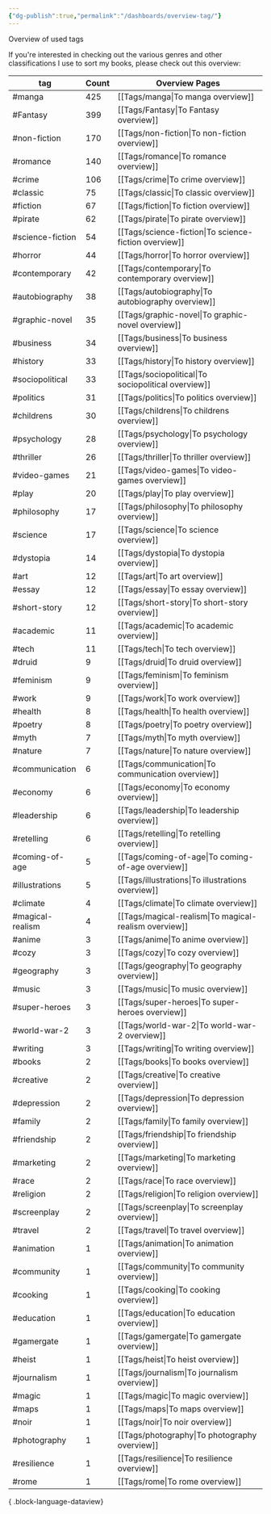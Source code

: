 ```yaml
---
{"dg-publish":true,"permalink":"/dashboards/overview-tag/"}
---
```


Overview of used tags

If you're interested in checking out the various genres and other classifications I use to sort my books, please check out this overview:


| tag              | Count | Overview Pages                                        |
| ---------------- | ----- | ----------------------------------------------------- |
| #manga           | 425   | [[Tags/manga\|To manga overview]]                     |
| #Fantasy         | 399   | [[Tags/Fantasy\|To Fantasy overview]]                 |
| #non-fiction     | 170   | [[Tags/non-fiction\|To non-fiction overview]]         |
| #romance         | 140   | [[Tags/romance\|To romance overview]]                 |
| #crime           | 106   | [[Tags/crime\|To crime overview]]                     |
| #classic         | 75    | [[Tags/classic\|To classic overview]]                 |
| #fiction         | 67    | [[Tags/fiction\|To fiction overview]]                 |
| #pirate          | 62    | [[Tags/pirate\|To pirate overview]]                   |
| #science-fiction | 54    | [[Tags/science-fiction\|To science-fiction overview]] |
| #horror          | 44    | [[Tags/horror\|To horror overview]]                   |
| #contemporary    | 42    | [[Tags/contemporary\|To contemporary overview]]       |
| #autobiography   | 38    | [[Tags/autobiography\|To autobiography overview]]     |
| #graphic-novel   | 35    | [[Tags/graphic-novel\|To graphic-novel overview]]     |
| #business        | 34    | [[Tags/business\|To business overview]]               |
| #history         | 33    | [[Tags/history\|To history overview]]                 |
| #sociopolitical  | 33    | [[Tags/sociopolitical\|To sociopolitical overview]]   |
| #politics        | 31    | [[Tags/politics\|To politics overview]]               |
| #childrens       | 30    | [[Tags/childrens\|To childrens overview]]             |
| #psychology      | 28    | [[Tags/psychology\|To psychology overview]]           |
| #thriller        | 26    | [[Tags/thriller\|To thriller overview]]               |
| #video-games     | 21    | [[Tags/video-games\|To video-games overview]]         |
| #play            | 20    | [[Tags/play\|To play overview]]                       |
| #philosophy      | 17    | [[Tags/philosophy\|To philosophy overview]]           |
| #science         | 17    | [[Tags/science\|To science overview]]                 |
| #dystopia        | 14    | [[Tags/dystopia\|To dystopia overview]]               |
| #art             | 12    | [[Tags/art\|To art overview]]                         |
| #essay           | 12    | [[Tags/essay\|To essay overview]]                     |
| #short-story     | 12    | [[Tags/short-story\|To short-story overview]]         |
| #academic        | 11    | [[Tags/academic\|To academic overview]]               |
| #tech            | 11    | [[Tags/tech\|To tech overview]]                       |
| #druid           | 9     | [[Tags/druid\|To druid overview]]                     |
| #feminism        | 9     | [[Tags/feminism\|To feminism overview]]               |
| #work            | 9     | [[Tags/work\|To work overview]]                       |
| #health          | 8     | [[Tags/health\|To health overview]]                   |
| #poetry          | 8     | [[Tags/poetry\|To poetry overview]]                   |
| #myth            | 7     | [[Tags/myth\|To myth overview]]                       |
| #nature          | 7     | [[Tags/nature\|To nature overview]]                   |
| #communication   | 6     | [[Tags/communication\|To communication overview]]     |
| #economy         | 6     | [[Tags/economy\|To economy overview]]                 |
| #leadership      | 6     | [[Tags/leadership\|To leadership overview]]           |
| #retelling       | 6     | [[Tags/retelling\|To retelling overview]]             |
| #coming-of-age   | 5     | [[Tags/coming-of-age\|To coming-of-age overview]]     |
| #illustrations   | 5     | [[Tags/illustrations\|To illustrations overview]]     |
| #climate         | 4     | [[Tags/climate\|To climate overview]]                 |
| #magical-realism | 4     | [[Tags/magical-realism\|To magical-realism overview]] |
| #anime           | 3     | [[Tags/anime\|To anime overview]]                     |
| #cozy            | 3     | [[Tags/cozy\|To cozy overview]]                       |
| #geography       | 3     | [[Tags/geography\|To geography overview]]             |
| #music           | 3     | [[Tags/music\|To music overview]]                     |
| #super-heroes    | 3     | [[Tags/super-heroes\|To super-heroes overview]]       |
| #world-war-2     | 3     | [[Tags/world-war-2\|To world-war-2 overview]]         |
| #writing         | 3     | [[Tags/writing\|To writing overview]]                 |
| #books           | 2     | [[Tags/books\|To books overview]]                     |
| #creative        | 2     | [[Tags/creative\|To creative overview]]               |
| #depression      | 2     | [[Tags/depression\|To depression overview]]           |
| #family          | 2     | [[Tags/family\|To family overview]]                   |
| #friendship      | 2     | [[Tags/friendship\|To friendship overview]]           |
| #marketing       | 2     | [[Tags/marketing\|To marketing overview]]             |
| #race            | 2     | [[Tags/race\|To race overview]]                       |
| #religion        | 2     | [[Tags/religion\|To religion overview]]               |
| #screenplay      | 2     | [[Tags/screenplay\|To screenplay overview]]           |
| #travel          | 2     | [[Tags/travel\|To travel overview]]                   |
| #animation       | 1     | [[Tags/animation\|To animation overview]]             |
| #community       | 1     | [[Tags/community\|To community overview]]             |
| #cooking         | 1     | [[Tags/cooking\|To cooking overview]]                 |
| #education       | 1     | [[Tags/education\|To education overview]]             |
| #gamergate       | 1     | [[Tags/gamergate\|To gamergate overview]]             |
| #heist           | 1     | [[Tags/heist\|To heist overview]]                     |
| #journalism      | 1     | [[Tags/journalism\|To journalism overview]]           |
| #magic           | 1     | [[Tags/magic\|To magic overview]]                     |
| #maps            | 1     | [[Tags/maps\|To maps overview]]                       |
| #noir            | 1     | [[Tags/noir\|To noir overview]]                       |
| #photography     | 1     | [[Tags/photography\|To photography overview]]         |
| #resilience      | 1     | [[Tags/resilience\|To resilience overview]]           |
| #rome            | 1     | [[Tags/rome\|To rome overview]]                       |

{ .block-language-dataview}